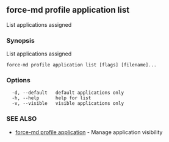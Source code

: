 ## force-md profile application list

List applications assigned

### Synopsis

List applications assigned

```
force-md profile application list [flags] [filename]...
```

### Options

```
  -d, --default   default applications only
  -h, --help      help for list
  -v, --visible   visible applications only
```

### SEE ALSO

* [force-md profile application](force-md_profile_application.md)	 - Manage application visibility

